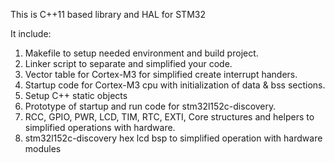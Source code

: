 This is C++11 based library and HAL for STM32

It include:

1) Makefile to setup needed environment and build project.
2) Linker script to separate and simplified your code.
3) Vector table for Cortex-M3 for simplified create interrupt handers.
4) Startup code for Cortex-M3 cpu with initialization of data & bss sections.
5) Setup C++ static objects
6) Prototype of startup and run code for stm32l152c-discovery.
7) RCC, GPIO, PWR, LCD, TIM, RTC, EXTI, Core structures and helpers to simplified operations with hardware.
8) stm32l152c-discovery hex lcd bsp to simplified operation with hardware modules
